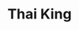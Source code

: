 ---
title: Thai King
category: blog
lat: 13.75227
lng: 100.50128
image: https://s3-us-west-2.amazonaws.com/travels2013/2014-01-07 01:30:50 PST.jpg
observation: 20140107013050PST
---